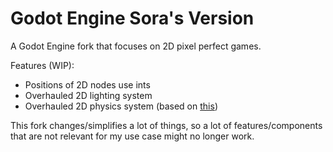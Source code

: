 # Godot Engine Sora's Version

A Godot Engine fork that focuses on 2D pixel perfect games.

Features (WIP):
 * Positions of 2D nodes use ints
 * Overhauled 2D lighting system
 * Overhauled 2D physics system (based on [this](https://maddymakesgames.com/articles/celeste_and_towerfall_physics/index.html))

This fork changes/simplifies a lot of things, so a lot of features/components that are not relevant for my use case might no longer work.
